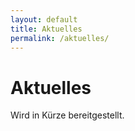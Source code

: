 ```yaml
---
layout: default
title: Aktuelles
permalink: /aktuelles/
---
```


Aktuelles
=========

Wird in Kürze bereitgestellt.